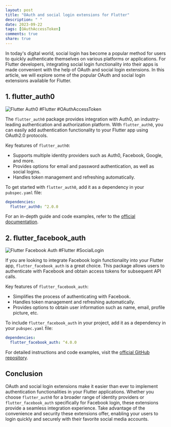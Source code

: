 ```yaml
---
layout: post
title: "OAuth and social login extensions for Flutter"
description: " "
date: 2023-09-22
tags: [OAuthAccessToken]
comments: true
share: true
---
```


In today's digital world, social login has become a popular method for users to quickly authenticate themselves on various platforms or applications. For Flutter developers, integrating social login functionality into their apps is made convenient with the help of OAuth and social login extensions. In this article, we will explore some of the popular OAuth and social login extensions available for Flutter.

## 1. flutter_auth0

![Flutter Auth0](https://i.imgur.com/IikzOUe.jpg) #Flutter #OAuthAccessToken

The `flutter_auth0` package provides integration with Auth0, an industry-leading authentication and authorization platform. With `flutter_auth0`, you can easily add authentication functionality to your Flutter app using OAuth2.0 protocols.

Key features of `flutter_auth0`:
- Supports multiple identity providers such as Auth0, Facebook, Google, and more.
- Provides options for email and password authentication, as well as social logins.
- Handles token management and refreshing automatically.

To get started with `flutter_auth0`, add it as a dependency in your `pubspec.yaml` file:

```yaml
dependencies:
  flutter_auth0: ^2.0.0
```

For an in-depth guide and code examples, refer to the [official documentation](https://pub.dev/packages/flutter_auth0).

## 2. flutter_facebook_auth

![Flutter Facebook Auth](https://i.imgur.com/34yfmu0.jpg) #Flutter #SocialLogin

If you are looking to integrate Facebook login functionality into your Flutter app, `flutter_facebook_auth` is a great choice. This package allows users to authenticate with Facebook and obtain access tokens for subsequent API calls.

Key features of `flutter_facebook_auth`:
- Simplifies the process of authenticating with Facebook.
- Handles token management and refreshing automatically.
- Provides options to obtain user information such as name, email, profile picture, etc.

To include `flutter_facebook_auth` in your project, add it as a dependency in your `pubspec.yaml` file:

```yaml
dependencies:
  flutter_facebook_auth: ^4.0.0
```

For detailed instructions and code examples, visit the [official GitHub repository](https://github.com/leocavalcante/flutter_facebook_auth).

## Conclusion

OAuth and social login extensions make it easier than ever to implement authentication functionalities in your Flutter applications. Whether you choose `flutter_auth0` for a broader range of identity providers or `flutter_facebook_auth` specifically for Facebook login, these extensions provide a seamless integration experience. Take advantage of the convenience and security these extensions offer, enabling your users to login quickly and securely with their favorite social media accounts.